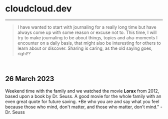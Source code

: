 # cloudcloud.dev
---
> I have wanted to start with journaling for a really long time but have always come up with some reason or excuse not to. This time, I will try to make journaling to be about things, topics and aha-moments I encounter on a daily basis, that might also be interesting for others to learn about or discover. Sharing is caring, as the old saying goes, right!? 
<br/>

## 26 March 2023
Weekend time with the family and we watched the movie **Lorax** from 2012, based upon a book by Dr. Seuss. A good movie for the whole family with an even great quote for future saving.
*Be who you are and say what you feel because those who mind, don't matter, and those who matter, don't mind." - Dr. Seuss
